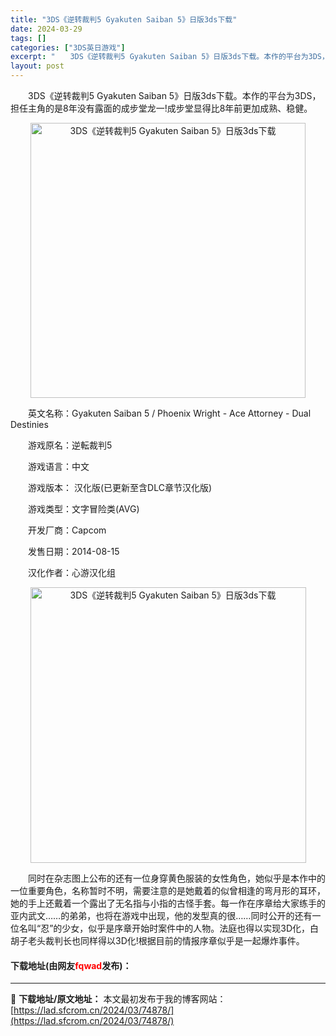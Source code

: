 ```yaml
---
title: "3DS《逆转裁判5 Gyakuten Saiban 5》日版3ds下载"
date: 2024-03-29
tags: []
categories: ["3DS英日游戏"]
excerpt: "　　3DS《逆转裁判5 Gyakuten Saiban 5》日版3ds下载。本作的平台为3DS，担任主角的是8年没有露面的成步堂龙一!成步堂显得比8年前更加成熟、稳健。 　　英文名称：Gyakuten Saiban 5 / Phoenix Wright - Ace Attorney - Dual D&hellip;"
layout: post
---
```


 <p>　　3DS《逆转裁判5 Gyakuten Saiban 5》日版3ds下载。本作的平台为3DS，担任主角的是8年没有露面的成步堂龙一!成步堂显得比8年前更加成熟、稳健。</p> <p align="center"><img align="" border="0" src="https://lad.sfcrom.cn/wp-content/uploads/2024/03/20240329_66062596873af.png" width="440" alt="3DS《逆转裁判5 Gyakuten Saiban 5》日版3ds下载" /></p> <p>　　英文名称：Gyakuten Saiban 5 / Phoenix Wright - Ace Attorney - Dual Destinies</p> <p>　　游戏原名：逆転裁判5</p> <p>　　游戏语言：中文</p> <p>　　游戏版本： 汉化版(已更新至含DLC章节汉化版)</p> <p>　　游戏类型：文字冒险类(AVG)</p> <p>　　开发厂商：Capcom</p> <p>　　发售日期：2014-08-15</p> <p>　　汉化作者：心游汉化组</p> <p align="center"><img align="" border="0" src="https://lad.sfcrom.cn/wp-content/uploads/2024/03/20240329_66062597d6461.png" width="441" alt="3DS《逆转裁判5 Gyakuten Saiban 5》日版3ds下载" /></p> <p>　　同时在杂志图上公布的还有一位身穿黄色服装的女性角色，她似乎是本作中的一位重要角色，名称暂时不明，需要注意的是她戴着的似曾相逢的弯月形的耳环，她的手上还戴着一个露出了无名指与小指的古怪手套。每一作在序章给大家练手的亚内武文&hellip;&hellip;的弟弟，也将在游戏中出现，他的发型真的很&hellip;&hellip;同时公开的还有一位名叫&ldquo;忍&rdquo;的少女，似乎是序章开始时案件中的人物。法庭也得以实现3D化，白胡子老头裁判长也同样得以3D化!根据目前的情报序章似乎是一起爆炸事件。</p> <p><h4>下载地址(由网友<font color="red">fqwad</font>发布)：</h4></p> 

---
📖 **下载地址/原文地址：** 本文最初发布于我的博客网站：[https://lad.sfcrom.cn/2024/03/74878/](https://lad.sfcrom.cn/2024/03/74878/)

